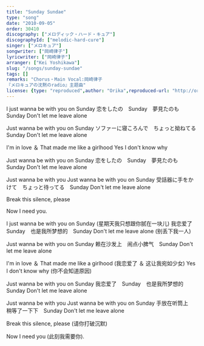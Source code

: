 ```yaml
---
title: "Sunday Sundae"
type: "song"
date: "2010-09-05"
order: 30410
discography: ["メロディック・ハード・キュア"]
discographyId: ["melodic-hard-cure"]
singer: ["メロキュア"]
songwriter: ["岡崎律子"]
lyricwriter: ["岡崎律子"]
arranger: ["Kei Yoshikawa"]
slug: "/songs/sunday-sundae"
tags: []
remarks: "Chorus・Main Vocal:岡崎律子
『メロキュアの沈黙のradio』主题曲"
license: {type: "reproduced",author: "Orika",reproduced-url: "http://orikamushi.myweb.hinet.net/",reproduced-website: "織歌蟲網站"}
---
```


I just wanna be with you on Sunday 
恋をしたの　Sunday　夢見たのも　Sunday 
Don't let me leave alone 

Just wanna be with you on Sunday 
ソファーに寝ころんで　ちょっと拗ねてる Sunday 
Don't let me leave alone 

I'm in love ＆ That made me like a girlhood 
Yes I don't know why 

Just wanna be with you on Sunday 
恋をしたの　Sunday　夢見たのも　Sunday 
Don't let me leave alone 

Just wanna be with you 
Just wanna be with you on Sunday 
受話器に手をかけて　ちょっと待ってる　Sunday 
Don't let me leave alone 

Break this silence, please 

Now I need you.

<!-- 翻译 -->

I just wanna be with you on Sunday (星期天我只想跟你腻在一块儿)
我恋爱了　Sunday　也是我所梦想的　Sunday 
Don't let me leave alone (别丢下我一人)

Just wanna be with you on Sunday 
赖在沙发上　闹点小脾气　Sunday 
Don't let me leave alone 

I'm in love ＆ That made me like a girlhood (我恋爱了 ＆ 这让我宛如少女)
Yes I don't know why (你不会知道原因)

Just wanna be with you on Sunday 
我恋爱了　Sunday　也是我所梦想的　Sunday 
Don't let me leave alone 

Just wanna be with you 
Just wanna be with you on Sunday 
手放在听筒上　稍等了一下下　Sunday 
Don't let me leave alone 

Break this silence, please (请你打破沉默)

Now I need you (此刻我需要你).
